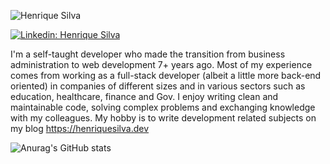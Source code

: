 
 ![Henrique Silva](https://media.licdn.com/dms/image/D4D16AQF8UZ4v8axkYw/profile-displaybackgroundimage-shrink_350_1400/0/1690122692512?e=1695859200&v=beta&t=VPw8H9w5Z_lhyi5tdFniI_dGT2COm-SpGzly0vHqj1M)

 

[![Linkedin: Henrique Silva](https://img.shields.io/badge/-Henrique%20Silva-blue?style=flat-square&logo=Linkedin&logoColor=white&link=https://www.linkedin.com/in/henriquesilvadev/)](https://www.linkedin.com/in/henriquesilvadev/)

I'm a self-taught developer who made the transition from business administration to web development 7+ years ago.
Most of my experience comes from working as a full-stack developer (albeit a little more back-end oriented) in companies of different sizes and in various sectors such as education, healthcare, finance and Gov.
I enjoy writing clean and maintainable code, solving complex problems and exchanging knowledge with my colleagues.
My hobby is to write development related subjects on my blog https://henriquesilva.dev

![Anurag's GitHub stats](https://github-readme-stats.vercel.app/api?username=anuraghazra&show_icons=true&theme=radical)
